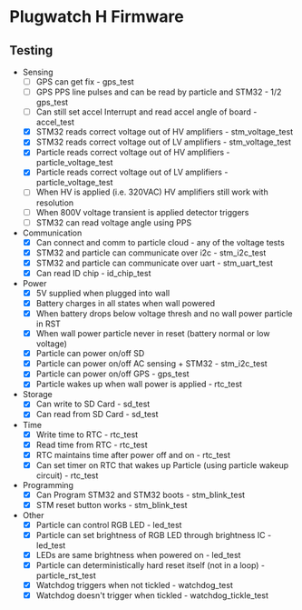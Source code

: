 Plugwatch H Firmware
====================

## Testing
- Sensing
  - [ ] GPS can get fix - gps_test
  - [ ] GPS PPS line pulses and can be read by particle and STM32 - 1/2 gps_test
  - [ ] Can still set accel Interrupt and read accel angle of board - accel_test
  - [x] STM32 reads correct voltage out of HV amplifiers - stm_voltage_test
  - [x] STM32 reads correct voltage out of LV amplifiers - stm_voltage_test
  - [x] Particle reads correct voltage out of HV amplifiers - particle_voltage_test
  - [x] Particle reads correct voltage out of LV amplifiers - particle_voltage_test
  - [ ] When HV is applied (i.e. 320VAC) HV amplifiers still work with resolution
  - [ ] When 800V voltage transient is applied detector triggers
  - [ ] STM32 can read voltage angle using PPS
- Communication
  - [x] Can connect and comm to particle cloud - any of the voltage tests
  - [x] STM32 and particle can communicate over i2c - stm_i2c_test
  - [x] STM32 and particle can communicate over uart - stm_uart_test
  - [x] Can read ID chip - id_chip_test
- Power
  - [x] 5V supplied when plugged into wall
  - [x] Battery charges in all states when wall powered
  - [x] When battery drops below voltage thresh and no wall power particle in RST
  - [x] When wall power particle never in reset (battery normal or low voltage)
  - [x] Particle can power on/off SD
  - [x] Particle can power on/off AC sensing + STM32 - stm_i2c_test
  - [x] Particle can power on/off GPS - gps_test
  - [x] Particle wakes up when wall power is applied - rtc_test
- Storage
  - [x] Can write to SD Card - sd_test
  - [x] Can read from SD Card - sd_test
- Time
  - [x] Write time to RTC - rtc_test
  - [x] Read time from RTC - rtc_test
  - [x] RTC maintains time after power off and on - rtc_test
  - [x] Can set timer on RTC that wakes up Particle (using particle wakeup circuit) - rtc_test
- Programming
  - [x] Can Program STM32 and STM32 boots - stm_blink_test
  - [x] STM reset button works - stm_blink_test
- Other
  - [x] Particle can control RGB LED - led_test
  - [x] Particle can set brightness of RGB LED through brightness IC - led_test
  - [x] LEDs are same brightness when powered on - led_test
  - [x] Particle can deterministically hard reset itself (not in a loop) - particle_rst_test
  - [x] Watchdog triggers when not tickled - watchdog_test
  - [x] Watchdog doesn't trigger when tickled - watchdog_tickle_test
